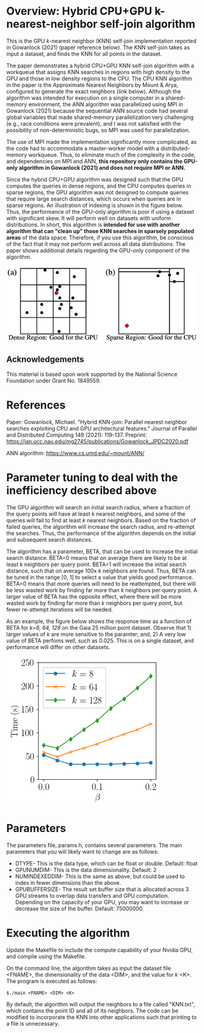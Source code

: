 # Overview: Hybrid CPU+GPU k-nearest-neighbor self-join algorithm

This is the GPU *k*-nearest neighbor (KNN) self-join implementation reported in Gowanlock (2021) (paper reference below). The KNN self-join takes as input a dataset, and finds the KNN for all points in the dataset.

The paper demonstrates a hybrid CPU+GPU KNN self-join algorithm with a workqueue that assigns KNN searches in regions with high density to the GPU and those in low density regions to the CPU. The CPU KNN algorithm in the paper is the Approximate Nearest Neighbors by Mount & Arya, configured to generate the exact neighbors (link below). Although the algorithm was intended for execution on a single computer in a shared-memory environment, the ANN algorithm was parallelized using MPI in Gowanlock (2021) because the sequential ANN source code had several global variables that made shared-memory parallelization very challenging (e.g., race conditions were prevalent), and I was not satisfied with the possibility of non-deterministic bugs, so MPI was used for parallelization. 

The use of MPI made the implementation significantly more complicated, as the code had to accommodate a master-worker model with a distributed-memory workqueue. Thus, to eliminate much of the complexity in the code, and dependencies on MPI and ANN, **this repository only contains the GPU-only algorithm in Gowanlock (2021) and does not require MPI or ANN.**

Since the hybrid CPU+GPU algorithm was designed such that the GPU computes the queries in dense regions, and the CPU computes queries in sparse regions, the GPU algorithm was not designed to compute queries that require large search distances, which occurs when queries are in sparse regions. An illustration of indexing is shown in the figure below. Thus, the performance of the GPU-only algorithm is poor if using a dataset with significant skew. It will perform well on datasets with uniform distributions. In short, this algorithm is **intended for use with another algorithm that can "clean up" those KNN searches in sparsely populated areas** of the data space. Therefore, if you use this algorithm, be conscious of the fact that it may not perform well across all data distributions. The paper shows additional details regarding the GPU-only component of the algorithm.

![indexing_gpu_cpu](gpu_cpu_indexing.png)


## Acknowledgements
This material is based upon work supported by the National Science Foundation under Grant No. 1849559.

# References

Paper:
Gowanlock, Michael. "Hybrid KNN-join: Parallel nearest neighbor searches exploiting CPU and GPU architectural features." Journal of Parallel and Distributed Computing 149 (2021): 119-137.
Preprint: https://jan.ucc.nau.edu/mg2745/publications/Gowanlock_JPDC2020.pdf

ANN algorithm: https://www.cs.umd.edu/~mount/ANN/


# Parameter tuning to deal with the inefficiency described above

The GPU algorithm will search an initial search radius, where a fraction of the query points will have at least *k* nearest neighbors, and some of the queries will fail to find at least *k* nearest neighbors. Based on the fraction of failed queries, the algorithm will increase the search radius, and re-attempt the searches. Thus, the performance of the algorithm depends on the initial and subsequent search distances. 

The algorithm has a parameter, BETA, that can be used to increase the initial search distance. BETA=0 means that on average there are likely to be at least *k* neighbors per query point. BETA=1 will increase the initial search distance, such that on average 100x *k* neighbors are found. Thus, BETA can be tuned in the range [0, 1] to select a value that yields good performance. BETA=0 means that more queries will need to be reattempted, but there will be less wasted work by finding far more than *k* neighbors per query point. A larger value of BETA has the opposite effect, where there will be more wasted work by finding far more than *k* neighbors per query point, but fewer re-attempt iterations will be needed.

As an example, the figure below shows the response time as a function of BETA for *k=8, 64, 128* on the Gaia 25 million point dataset. Observe that 1) larger values of *k* are more sensitive to the paramter; and, 2) A very low value of BETA perfoms well, such as 0.025. This is on a single dataset, and performance will differ on other datasets.


![time_vs_beta](time_vs_beta_gaia_25M.png)


# Parameters

The parameters file, params.h, contains several parameters. The main parameters that you will likely want to change are as follows:

* DTYPE- This is the data type, which can be float or double. Default: float
* GPUNUMDIM- This is the data dimensionality. Default: 2
* NUMINDEXEDDIM- This is the same as above, but could be used to index in fewer dimensions than the above.
* GPUBUFFERSIZE- The result set buffer size that is allocated across 3 GPU streams to overlap data transfers and GPU computation. Depending on the capacity of your GPU, you may want to increase or decrease the size of the buffer. Default: 75000000.

# Executing the algorithm
Update the Makefile to include the compute capability of your Nvidia GPU, and compile using the Makefile.

On the command line, the algorithm takes as input the dataset file \<FNAME\>, the dimensionality of the data \<DIM\>, and the value for $k$ \<K\>. The program is executed as follows:

```
$./main <FNAME> <DIM> <K>
```

By default, the algorithm will output the neighbors to a file called "KNN.txt", which contains the point ID and all of its neighbors. The code can be modified to incorporate the KNN into other applications such that printing to a file is unnecessary.
  
